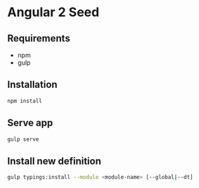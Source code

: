 Angular 2 Seed
==============

## Requirements
- npm
- gulp

## Installation
```bash
npm install
```

## Serve app
```bash
gulp serve
```

## Install new definition
```bash
gulp typings:install --module <module-name> [--global|--dt]
```